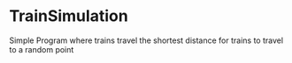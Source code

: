 # TrainSimulation
Simple Program where trains travel the shortest distance for trains to travel to a random point 
